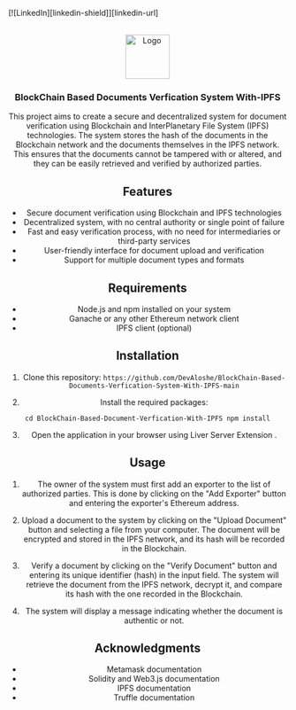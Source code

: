 <!-- Improved compatibility of back to top link: See: https://github.com/othneildrew/Best-README-Template/pull/73 -->
<a name="readme-top"></a>
<!--
*** Thanks for checking out the Best-README-Template. If you have a suggestion
*** that would make this better, please fork the repo and create a pull request
*** or simply open an issue with the tag "enhancement".
*** Don't forget to give the project a star!
*** Thanks again! Now go create something AMAZING! :D
-->




<!-- [![Contributors][contributors-shield]][contributors-url] -->
<!-- [![Forks][forks-shield]][forks-url] -->
<!-- [![Stargazers][stars-shield]][stars-url] -->
<!-- [![Issues][issues-shield]][issues-url] -->
<!-- [![MIT License][license-shield]][license-url] -->
[![LinkedIn][linkedin-shield]][linkedin-url]



<!-- PROJECT LOGO -->
<br />
<div align="center">
  <a href="https://oriochain.netlify.app" target='_blank'>
    <img src="/assets/images/icon.png" alt="Logo" width="80" height="80">
  </a>

  <h3 align="center">BlockChain Based Documents Verfication System With-IPFS</h3>


This project aims to create a secure and decentralized system for document verification using Blockchain and InterPlanetary File System (IPFS) technologies. The system stores the hash of the documents in the Blockchain network and the documents themselves in the IPFS network. This ensures that the documents cannot be tampered with or altered, and they can be easily retrieved and verified by authorized parties.

## Features

- Secure document verification using Blockchain and IPFS technologies
- Decentralized system, with no central authority or single point of failure
- Fast and easy verification process, with no need for intermediaries or third-party services
- User-friendly interface for document upload and verification
- Support for multiple document types and formats

## Requirements

- Node.js and npm installed on your system
- Ganache or any other Ethereum network client
- IPFS client (optional)

## Installation

1. Clone this repository: 
``https://github.com/DevAloshe/BlockChain-Based-Documents-Verfication-System-With-IPFS-main``


2. Install the required packages:

``cd BlockChain-Based-Document-Verfication-With-IPFS
npm install``


3. Open the application in your browser using Liver Server Extension .


## Usage

1. The owner of the system must first add an exporter to the list of authorized parties. This is done by clicking on the "Add Exporter" button and entering the exporter's Ethereum address.
2. Upload a document to the system by clicking on the "Upload Document" button and selecting a file from your computer. The document will be encrypted and stored in the IPFS network, and its hash will be recorded in the Blockchain.

3. Verify a document by clicking on the "Verify Document" button and entering its unique identifier (hash) in the input field. The system will retrieve the document from the IPFS network, decrypt it, and compare its hash with the one recorded in the Blockchain.

4. The system will display a message indicating whether the document is authentic or not.


## Acknowledgments
- Metamask documentation
- Solidity and Web3.js documentation
- IPFS documentation
- Truffle documentation




